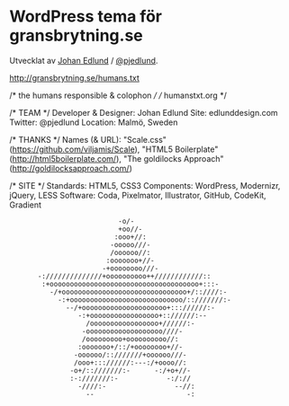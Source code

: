 # WordPress tema för gransbrytning.se

Utvecklat av [Johan Edlund](http://edlunddesign.com/) / [@pjedlund](http://twitter.com/pjedlund/).

http://gransbrytning.se/humans.txt

/* the humans responsible & colophon */
/* humanstxt.org */

/* TEAM */
  Developer & Designer: Johan Edlund
  Site: edlunddesign.com
  Twitter: @pjedlund
  Location: Malmö, Sweden

/* THANKS */
  Names (& URL): "Scale.css" (https://github.com/viljamis/Scale), "HTML5 Boilerplate" (http://html5boilerplate.com/), "The goldilocks Approach" (http://goldilocksapproach.com/)

/* SITE */
  Standards: HTML5, CSS3
  Components: WordPress, Modernizr, jQuery, LESS
  Software: Coda, Pixelmator, Illustrator, GitHub, CodeKit, Gradient
  

                                    
                               -o/-                       
                               +oo//-                     
                              :ooo+//:                    
                             -ooooo///-                   
                             /oooooo//:                   
                            :ooooooo+//-                  
                           -+oooooooo///-                 
           -://////////////+oooooooooo++////////////::    
            :+ooooooooooooooooooooooooooooooooooooo+:::-  
              -/+ooooooooooooooooooooooooooooooo+/::////:-
                -:+oooooooooooooooooooooooooooo/::///////:-
                  --/+ooooooooooooooooooooo+::://////:-   
                     -:+ooooooooooooooooo+:://////:--     
                       /ooooooooooooooooo+//////:-        
                      -ooooooooooooooooooo////-           
                      /ooooooooo+oooooooooo//:            
                     :ooooooo+/::/+oooooooo+//-           
                    -oooooo/::///////+oooooo///-          
                    /ooo+::://////:---:/+oooo//:          
                   -o+/::///////:-      -:/+o+//-         
                   :-:///////:-            -:/://         
                     -////:-                 --//:        
                       --                       -:        

